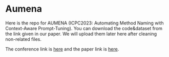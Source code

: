 # Aumena

Here is the repo for AUMENA (ICPC2023: Automating Method Naming with Context-Aware Prompt-Tuning). You can download the code&dataset from the link given in our paper. We will upload them later here after cleaning non-related files.

The conference link is [here](https://conf.researchr.org/track/icpc-2023/icpc-2023-research) and the paper link is [here](https://github.com/JasonZhu-WHU/Aumena/blob/main/icpc23-aumena.pdf).
